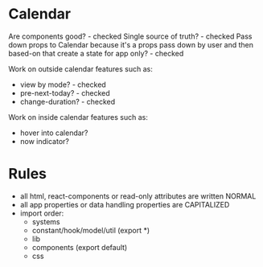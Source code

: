 # Calendar

Are components good? - checked
Single source of truth? - checked
Pass down props to Calendar because it's a props pass down by user and then based-on that create a state for app only? - checked

Work on outside calendar features such as:

- view by mode? - checked
- pre-next-today? - checked
- change-duration? - checked

Work on inside calendar features such as:

- hover into calendar?
- now indicator?

# Rules

- all html, react-components or read-only attributes are written NORMAL
- all app properties or data handling properties are CAPITALIZED
- import order:
  - systems
  - constant/hook/model/util (export \*)
  - lib
  - components (export default)
  - css

